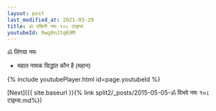 ```yaml
---
layout: post
last_modified_at: 2021-03-29
title: ॐ पद्मिनी नमः १०८ टाइम्स
youtubeId: 9wg0nJtq69M
---
```

 
 
 ॐ लिंगया नमः  
 
 -  महात नामक सिद्धांत कौन है (महान) 
 
  
 
  
 
 
 
 
 
 


{% include youtubePlayer.html id=page.youtubeId %}
 
[Next]({{ site.baseurl }}{% link  split2/_posts/2015-05-05-ॐ विभवे नमः १०८ टाइम्स.md%})
 
